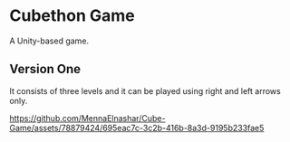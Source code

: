 # Cubethon Game
A Unity-based game.

## Version One
It consists of three levels and it can be played using right and left arrows only.




https://github.com/MennaElnashar/Cube-Game/assets/78879424/695eac7c-3c2b-416b-8a3d-9195b233fae5



